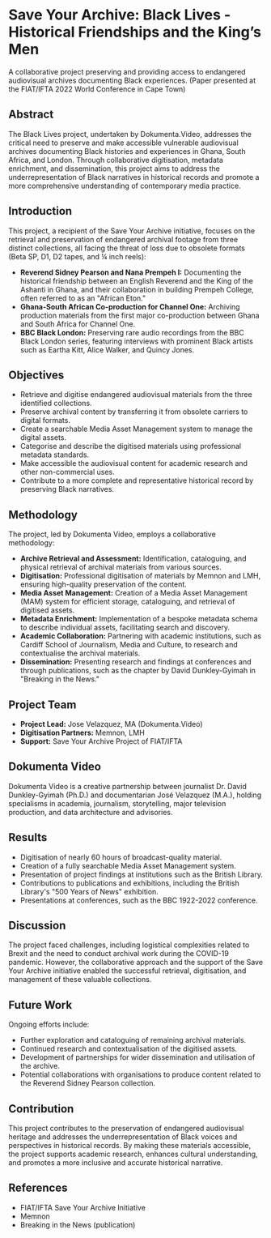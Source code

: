 # Save Your Archive: Black Lives - Historical Friendships and the King’s Men

A collaborative project preserving and providing access to endangered audiovisual archives documenting Black experiences. (Paper presented at the FIAT/IFTA 2022 World Conference in Cape Town)

## Abstract

The Black Lives project, undertaken by Dokumenta.Video, addresses the critical need to preserve and make accessible vulnerable audiovisual archives documenting Black histories and experiences in Ghana, South Africa, and London. Through collaborative digitisation, metadata enrichment, and dissemination, this project aims to address the underrepresentation of Black narratives in historical records and promote a more comprehensive understanding of contemporary media practice.

## Introduction

This project, a recipient of the Save Your Archive initiative, focuses on the retrieval and preservation of endangered archival footage from three distinct collections, all facing the threat of loss due to obsolete formats (Beta SP, D1, D2 tapes, and ¼ inch reels):

* **Reverend Sidney Pearson and Nana Prempeh I:** Documenting the historical friendship between an English Reverend and the King of the Ashanti in Ghana, and their collaboration in building Prempeh College, often referred to as an "African Eton."
* **Ghana-South African Co-production for Channel One:** Archiving production materials from the first major co-production between Ghana and South Africa for Channel One.
* **BBC Black London:** Preserving rare audio recordings from the BBC Black London series, featuring interviews with prominent Black artists such as Eartha Kitt, Alice Walker, and Quincy Jones.

## Objectives

* Retrieve and digitise endangered audiovisual materials from the three identified collections.
* Preserve archival content by transferring it from obsolete carriers to digital formats.
* Create a searchable Media Asset Management system to manage the digital assets.
* Categorise and describe the digitised materials using professional metadata standards.
* Make accessible the audiovisual content for academic research and other non-commercial uses.
* Contribute to a more complete and representative historical record by preserving Black narratives.

## Methodology

The project, led by Dokumenta Video, employs a collaborative methodology:

* **Archive Retrieval and Assessment:** Identification, cataloguing, and physical retrieval of archival materials from various sources.
* **Digitisation:** Professional digitisation of materials by Memnon and LMH, ensuring high-quality preservation of the content.
* **Media Asset Management:** Creation of a Media Asset Management (MAM) system for efficient storage, cataloguing, and retrieval of digitised assets.
* **Metadata Enrichment:** Implementation of a bespoke metadata schema to describe individual assets, facilitating search and discovery.
* **Academic Collaboration:** Partnering with academic institutions, such as Cardiff School of Journalism, Media and Culture, to research and contextualise the archival materials.
* **Dissemination:** Presenting research and findings at conferences and through publications, such as the chapter by David Dunkley-Gyimah in "Breaking in the News."

## Project Team

* **Project Lead:** Jose Velazquez, MA (Dokumenta.Video)
* **Digitisation Partners:** Memnon, LMH
* **Support:** Save Your Archive Project of FIAT/IFTA

## Dokumenta Video

Dokumenta Video is a creative partnership between journalist Dr. David Dunkley-Gyimah (Ph.D.) and documentarian José Velazquez (M.A.), holding specialisms in academia, journalism, storytelling, major television production, and data architecture and advisories.

## Results

* Digitisation of nearly 60 hours of broadcast-quality material.
* Creation of a fully searchable Media Asset Management system.
* Presentation of project findings at institutions such as the British Library.
* Contributions to publications and exhibitions, including the British Library's "500 Years of News" exhibition.
* Presentations at conferences, such as the BBC 1922-2022 conference.

## Discussion

The project faced challenges, including logistical complexities related to Brexit and the need to conduct archival work during the COVID-19 pandemic. However, the collaborative approach and the support of the Save Your Archive initiative enabled the successful retrieval, digitisation, and management of these valuable collections.

## Future Work

Ongoing efforts include:

* Further exploration and cataloguing of remaining archival materials.
* Continued research and contextualisation of the digitised assets.
* Development of partnerships for wider dissemination and utilisation of the archive.
* Potential collaborations with organisations to produce content related to the Reverend Sidney Pearson collection.

## Contribution

This project contributes to the preservation of endangered audiovisual heritage and addresses the underrepresentation of Black voices and perspectives in historical records. By making these materials accessible, the project supports academic research, enhances cultural understanding, and promotes a more inclusive and accurate historical narrative.

## References

* FIAT/IFTA Save Your Archive Initiative
* Memnon
* Breaking in the News (publication)
